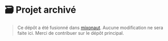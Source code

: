 # 🗃️ Projet archivé

> Ce dépôt a été fusionné dans [mixonaut]([https://github.com/tonuser/nouveau-projet](https://github.com/u2pitchjami/mixonaut)).
> Aucune modification ne sera faite ici. Merci de contribuer sur le dépôt principal.
